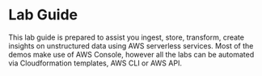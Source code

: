 # Lab Guide #

This lab guide is prepared to assist you ingest, store, transform, create insights on unstructured data using AWS serverless services. Most of the demos make use of AWS Console, however all the labs can be automated via Cloudformation templates, AWS CLI or AWS API.
